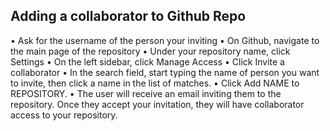 ## Adding a collaborator to Github Repo

•	Ask for the username of the person your inviting 
•	On Github, navigate to the main page of the repository
•	Under your repository name, click Settings
•	On the left sidebar, click Manage Access
•	Click Invite a collaborator
•	In the search field, start typing the name of person you want to invite, then click a name in the list of matches.
•	Click Add NAME to REPOSITORY.
•	The user will receive an email inviting them to the repository. Once they accept your invitation, they will have collaborator access to your repository.

